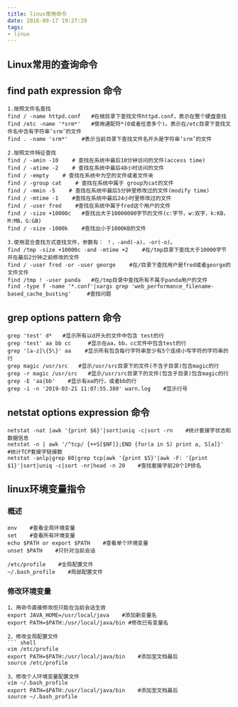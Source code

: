 ```yaml
---
title: linux常用命令
date: 2016-09-17 19:27:29
tags:
- linux
---
```


## Linux常用的查询命令

## find  path expression  命令

```shell
1.按照文件名查找
find / -name httpd.conf　　#在根目录下查找文件httpd.conf，表示在整个硬盘查找
find /etc -name '*srm*'　　#使用通配符*(0或者任意多个)。表示在/etc目录下查找文件名中含有字符串‘srm’的文件
find . -name 'srm*' 　　#表示当前目录下查找文件名开头是字符串‘srm’的文件  

2.按照文件特征查找 　　　　
find / -amin -10 　　# 查找在系统中最后10分钟访问的文件(access time)  
find / -atime -2　　 # 查找在系统中最后48小时访问的文件  
find / -empty 　　# 查找在系统中为空的文件或者文件夹  
find / -group cat 　　# 查找在系统中属于 group为cat的文件  
find / -mmin -5 　　# 查找在系统中最后5分钟里修改过的文件(modify time)
find / -mtime -1 　　#查找在系统中最后24小时里修改过的文件
find / -user fred 　　#查找在系统中属于fred这个用户的文件
find / -size +10000c　　#查找出大于10000000字节的文件(c:字节，w:双字，k:KB，M:MB，G:GB)
find / -size -1000k 　　#查找出小于1000KB的文件

3.使用混合查找方式查找文件，参数有： ！，-and(-a)，-or(-o)。
find /tmp -size +10000c -and -mtime +2 　　#在/tmp目录下查找大于10000字节并在最后2分钟之前修改的文件
find / -user fred -or -user george 　　#在/目录下查找用户是fred或者george的文件文件
find /tmp ! -user panda　　#在/tmp目录中查找所有不属于panda用户的文件
find -type f -name '*.conf'|xargs grep 'web_performance_filename-based_cache_busting'     #查找问题
```

## grep options pattern  命令

```shell
grep 'test' d*　　#显示所有以d开头的文件中包含 test的行  
grep 'test' aa bb cc 　　 #显示在aa，bb，cc文件中包含test的行
grep '[a-z]\{5\}' aa 　　#显示所有包含每行字符串至少有5个连续小写字符的字符串的行
grep magic /usr/src　　#显示/usr/src目录下的文件(不含子目录)包含magic的行
grep -r magic /usr/src　　#显示/usr/src目录下的文件(包含子目录)包含magic的行
grep -E 'aa|bb'    #显示有aa的行，或者bb的行
grep -i -n '2019-03-21 11:07:55.380' warn.log    #显示行号 
```

## netstat options expression  命令

```shell
netstat -nat |awk '{print $6}'|sort|uniq -c|sort -rn    #统计套接字状态和数据信息
netstat -n | awk '/^tcp/ {++S[$NF]};END {for(a in S) print a, S[a]}'     #统计TCP套接字链接数
netstat -anlp|grep 80|grep tcp|awk '{print $5}'|awk -F: '{print $1}'|sort|uniq -c|sort -nr|head -n 20    #查找套接字前20个IP排名
```

## linux环境变量指令

### 概述

```
env    #查看全局环境变量
set    #查看所有环境变量   
echo $PATH or export $PATH    #查看单个环境变量    
unset $PATH    #只针对当前会话   

/etc/profile    #全局配置文件
~/.bash_profile    #局部配置文件
```

### 修改环境变量

```
1、用命令直接修改但只能在当前会话生效
export JAVA_HOME=/usr/local/java    #添加新变量名
export PATH=$PATH:/usr/local/java/bin #修改已有变量名
       
2、修改全局配置文件 
``` shell   
vim /etc/profile
export PATH=$PATH:/usr/local/java/bin    #添加至文档最后
source /etc/profile

3、修改个人环境变量配置文件
vim ~/.bash_profile 
export PATH=$PATH:/usr/local/java/bin    #添加至文档最后
source ~/.bash_profile
```



